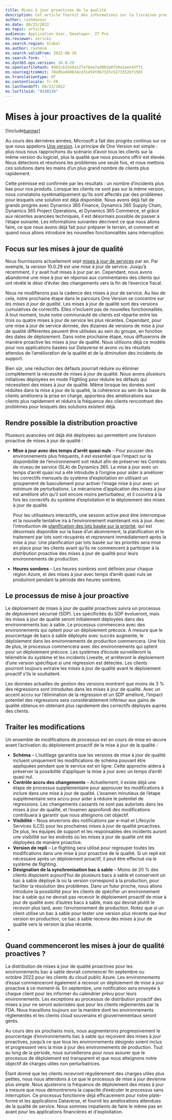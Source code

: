 ```yaml
---
title: Mises à jour proactives de la qualité
description: Cet article fournit des informations sur la livraison proactive des mises à jour de qualité.
author: rashmansur
ms.date: 08/23/2022
ms.topic: article
audience: Application User, Developer, IT Pro
ms.reviewer: sericks
ms.search.region: Global
ms.author: rashmim
ms.search.validFrom: 2022-08-19
ms.search.form: ''
ms.dyn365.ops.version: 10.0.29
ms.openlocfilehash: 9d81cb15e9a127e7bea7ad9b5e0f50a1ee543f71
ms.sourcegitcommit: 78e85ad49634cd31459fdb7325cb273352bf1501
ms.translationtype: HT
ms.contentlocale: fr-FR
ms.lasthandoff: 08/23/2022
ms.locfileid: "9338134"
---
```

# <a name="proactive-quality-updates"></a>Mises à jour proactives de la qualité

[!include[banner](../includes/banner.md)]

Au cours des dernières années, Microsoft a fait des progrès continus sur ce que nous appelons [Une version](../../dev-itpro/lifecycle-services/oneversion-overview.md). Le principe de One Version est simple : plus nous nous rapprochons du scénario d’avoir tous les clients sur la même version du logiciel, plus la qualité que nous pouvons offrir est élevée. Nous détectons et résolvons les problèmes une seule fois, et nous mettons ces solutions dans les mains d’un plus grand nombre de clients plus rapidement.

Cette prémisse est confirmée par les résultats : un nombre d’incidents plus bas pour nos produits. Lorsque les clients ne sont pas sur la même version, nous constatons systématiquement qu’ils sont affectés par des problèmes pour lesquels une solution est déjà disponible. Nous avons déjà fait de grands progrès avec Dynamics 365 Finance, Dynamics 365 Supply Chain, Dynamics 365 Project Operations, et Dynamics 365 Commerce, et grâce aux récentes avancées techniques, il est désormais possible de passer à l’étape suivante. Les informations suivantes décrivent ce que nous allons faire, ce que nous avons déjà fait pour préparer le terrain, et comment et quand nous allons introduire les nouvelles fonctionnalités sans interruption.

## <a name="focus-on-quality-updates"></a>Focus sur les mises à jour de qualité

Nous fournissons actuellement sept [mises à jour de services](public-preview-releases.md) par an. Par exemple, la version 10.0.29 est une mise à jour de service. Jusqu’à récemment, il y avait huit mises à jour par an. Cependant, nous avons abandonné une mise à jour en réponse aux commentaires des clients qui ont révélé le désir d’éviter des changements vers la fin de l’exercice fiscal.

Nous ne modifierons pas la cadence des mises à jour de service. Au lieu de cela, notre prochaine étape dans le parcours One Version se concentre sur les *mises à jour de qualité*. Les mises à jour de qualité sont des versions cumulatives de correctifs. Elles n’incluent pas de nouvelles fonctionnalités. À tout moment, toute notre communauté de clients est répartie entre les trois ou quatre mises à jour de service les plus récentes. Cependant, pour une mise à jour de service donnée, des dizaines de versions de mise à jour de qualité différentes peuvent être utilisées au sein du groupe, en fonction des dates de déploiement. Dans notre prochaine étape, nous diffuserons de manière proactive les mises à jour de qualité. Nous utilisons déjà ce modèle pour nos applications basées sur Dataverse et avons vu les résultats attendus de l’amélioration de la qualité et de la diminution des incidents de support.

Bien sûr, une réduction des défauts pourrait réduire ou éliminer complètement la nécessité de mises à jour de qualité. Nous avons plusieurs initiatives déployées en mode Flighting pour réduire les défauts qui nécessitent des mises à jour de qualité. Même lorsque les donées sont réduites dans la mise à jour de la qualité, la cohérence au sein de la base de clients améliorera la prise en charge, apportera des améliorations aux clients plus rapidement et réduira la fréquence des clients rencontrant des problèmes pour lesquels des solutions existent déjà.

## <a name="making-proactive-distribution-possible"></a>Rendre possible la distribution proactive

Plusieurs avancées ont déjà été déployées qui permettent une livraison proactive de mises à jour de qualité :

- **Mise à jour avec des temps d’arrêt quasi nuls** – Pour pousser des environnements plus fréquents, il est essentiel que l’impact sur la disponibilité de l’environnement soit réduit afin de préserver les Contrats de niveau de service (SLA) de Dynamics 365. La mise à jour avec un temps d’arrêt quasi nul a été introduite à l’origine pour aider à améliorer les correctifs mensuels du système d’exploitation en utilisant un groupement de basculement pour activer l’image mise à jour avec un minimum de perturbations. Le mécanisme d’application des mises à jour est amélioré afin qu’il soit encore moins perturbateur, et il couvrira à la fois les correctifs du système d’exploitation et le déploiement des mises à jour de qualité.

    Pour les utilisateurs interactifs, une session active peut être interrompue et la nouvelle tentative ira à l’environnement maintenant mis à jour. Avec l’introduction de [planification des lots basée sur la priorité](../../dev-itpro/sysadmin/priority-based-batch-scheduling.md), qui est désormais disponible sur la base d’un abonnement, la planification et le traitement par lots sont récupérés et reprennent immédiatement après la mise à jour. Une planification par lots basée sur les priorités sera mise en place pour les clients avant qu’ils ne commencent à participer à la distribution proactive des mises à jour de qualité pour leurs environnements de production.

- **Heures sombres** – Les heures sombres sont définies pour chaque région Azure, et des mises à jour avec temps d’arrêt quasi nuls se produiront pendant la période des heures sombres.

## <a name="the-proactive-update-process"></a>Le processus de mise à jour proactive

Le déploiement de mises à jour de qualité proactives suivra un processus de déploiement sécurisé (SDP). Les spécificités du SDP évolueront, mais les mises à jour de qualité seront initialement déployées dans des environnements bac à sable. Le processus commencera avec des environnements qui optent pour un déploiement précoce. À mesure que le pourcentage de bacs à sable déployés avec succès augmente, le déploiement dans les environnements de production commencera. Une fois de plus, le processus commencera avec des environnements qui optent pour un déploiement précoce. Les systèmes d’écoute surveilleront la télémétrie du système et les incidents Livesite, et arrêteront le déploiement d’une version spécifique si une régression est détectée. Les clients pourront toujours extraire les mises à jour de qualité avant le déploiement proactif s’ils le souhaitent.

Les données actuelles de gestion des versions montrent que moins de 3 % des régressions sont introduites dans les mises à jour de qualité. Avec un accent accru sur l’élimination de la régression et un SDP amélioré, l’impact potentiel des régressions sera considérablement inférieur aux gains de qualité obtenus en obtenant plus rapidement des correctifs déployés auprès des clients.

## <a name="process-changes"></a>Traiter les modifications

Un ensemble de modifications de processus est en cours de mise en œuvre avant l’activation du déploiement proactif de la mise à jour de la qualité :

- **Schéma** – L’outillage garantira que les versions de mise à jour de qualité incluent uniquement les modifications de schéma pouvant être appliquées pendant que le service est en ligne. Cette approche aidera à préserver la possibilité d’appliquer la mise à jour avec un temps d’arrêt quasi nul.
- **Contrôle accru des changements** – Actuellement, il existe déjà une étape de processus supplémentaire pour approuver les modifications à inclure dans une mise à jour de qualité. L’examen minutieux de l’étape supplémentaire sera accru pour aider à réduire le potentiel de régressions. Les changements cassants ne sont pas autorisés dans les mises à jour de qualité, et l’examen approfondi des modifications contribuera à garantir que nous atteignons cet objectif.
- **Visibilité** – Nous enverrons des notifications par e-mail et Lifecycle Services (LCS) pour les prochaines mises à jour de qualité proactives. De plus, les équipes de support et les responsables des incidents auront une visibilité sur les endroits où les mises à jour de qualité ont été déployées de manière proactive.
- **Version de repli** – Le flighting sera utilisé pour regrouper toutes les modifications dans une mise à jour proactive de la qualité. Si un repli est nécessaire après un déploiement proactif, il peut être effectué via le système de flighting.
- **Désignation de la synchronisation bac à sable** – Moins de 20 % des clients disposent aujourd’hui de plusieurs bacs à sable et conservent un bac à sable déployé là où la version correspond à la production, pour faciliter la résolution des problèmes. Dans un futur proche, nous allons introduire la possibilité pour les clients de spécifier un environnement bac à sable qui ne devrait pas recevoir le déploiement proactif de mise à jour de qualité avec d’autres bacs à sable, mais qui devrait plutôt le recevoir plus tard, avec l’environnement de production. Notez que si un client utilise un bac à sable pour tester une version plus récente que leur version en production, ce bac à sable recevra des mises à jour de qualité vers la version la plus récente.
- 
## <a name="when-will-proactive-quality-updates-start"></a>Quand commenceront les mises à jour de qualité proactives ?

La distribution de mises à jour de qualité proactives pour les environnements bac à sable devrait commencer fin septembre ou octobre 2022 pour les clients du cloud public Azure. Les environnements d’essai commenceront également à recevoir un déploiement de mise à jour proactive à ce moment-là. En septembre, une notification sera envoyée à chaque client pour les informer du calendrier prévu pour leurs environnements. Les exceptions au processus de distribution proactif des mises à jour ne seront autorisées que pour les clients réglementés par la FDA. Nous travaillons toujours sur la manière dont les environnements réglementés et les clients cloud souverains et gouvernementaux seront gérés.

Au cours des six prochains mois, nous augmenterons progressivement le pourcentage d’environnements bac à sable qui reçoivent des mises à jour proactives, jusqu’à ce que tous les environnements désignés soient inclus et progressent vers la mise à jour des environnements de production. Tout au long de la période, nous surveillerons pour nous assurer que le processus de déploiement est transparent et que nous atteignons notre objectif de charges utiles non perturbatrices.

Étant donné que les clients recevront régulièrement des charges utiles plus petites, nous nous attendons à ce que le processus de mise à jour devienne plus simple. Nous ajusterons la fréquence de déploiement des mises à jour à mesure que nous démontrerons la capacité d’exécuter le processus sans interruption. Ce processus fonctionne déjà efficacement pour notre plate-forme et les applications Dataverse, et fournit les améliorations attendues de la qualité de service. Nous sommes impatients de faire le même pas en avant pour les applications financières et d'exploitation.
